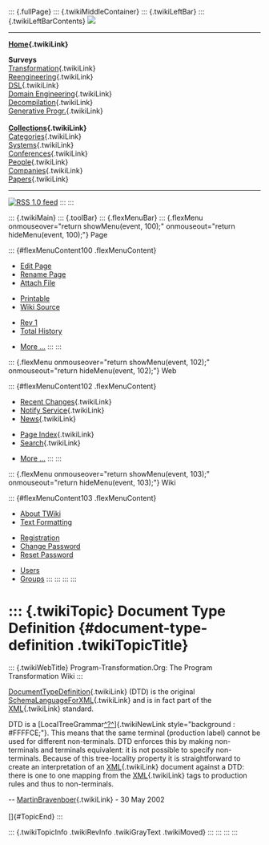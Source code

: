 ::: {.fullPage}
::: {.twikiMiddleContainer}
::: {.twikiLeftBar}
::: {.twikiLeftBarContents}
![](../pub/transformation.gif)

------------------------------------------------------------------------

**[Home](WebHome){.twikiLink}**

**Surveys**\
[Transformation](ProgramTransformation){.twikiLink}\
[Reengineering](ReengineeringWiki){.twikiLink}\
[DSL](DomainSpecificLanguages){.twikiLink}\
[Domain Engineering](DomainEngineering){.twikiLink}\
[Decompilation](DeCompilation){.twikiLink}\
[Generative Progr.](GenerativeProgrammingWiki){.twikiLink}\
\
**[Collections](CategoryCollection){.twikiLink}**\
[Categories](CategoryCategory){.twikiLink}\
[Systems](TransformationSystems){.twikiLink}\
[Conferences](TransformationConferences){.twikiLink}\
[People](TransformationPeople){.twikiLink}\
[Companies](TransformationCompanies){.twikiLink}\
[Papers](CategoryPaper){.twikiLink}

------------------------------------------------------------------------

[![](../pub/rss.gif "RSS 1.0 feed")](WebRss@skin=rss)
:::
:::

::: {.twikiMain}
::: {.toolBar}
::: {.flexMenuBar}
::: {.flexMenu onmouseover="return showMenu(event, 100);" onmouseout="return hideMenu(event, 100);"}
Page

::: {#flexMenuContent100 .flexMenuContent}
-   [Edit
    Page](http://www.program-transformation.org/edit/Transform/DocumentTypeDefinition?t=1536826227)
-   [Rename
    Page](http://www.program-transformation.org/rename/Transform/DocumentTypeDefinition)
-   [Attach
    File](http://www.program-transformation.org/attach/Transform/DocumentTypeDefinition)

<!-- -->

-   [Printable](http://www.program-transformation.org/view/Transform/DocumentTypeDefinition?skin=print.pattern)
-   [Wiki
    Source](http://www.program-transformation.org/view/Transform/DocumentTypeDefinition?skin=text&raw=on&contenttype=text/plain)

<!-- -->

-   [Rev
    1](http://www.program-transformation.org/view/Transform/DocumentTypeDefinition?rev=1.1)
-   [Total
    History](http://www.program-transformation.org/rdiff/Transform/DocumentTypeDefinition)

<!-- -->

-   [More
    \...](http://www.program-transformation.org/oops/Transform/DocumentTypeDefinition?template=oopsmore&param1=1.1&param2=1.1)
:::
:::

::: {.flexMenu onmouseover="return showMenu(event, 102);" onmouseout="return hideMenu(event, 102);"}
Web

::: {#flexMenuContent102 .flexMenuContent}
-   [Recent Changes](WebChanges){.twikiLink}
-   [Notify Service](WebNotify){.twikiLink}
-   [News](WebNews){.twikiLink}

<!-- -->

-   [Page Index](WebIndex){.twikiLink}
-   [Search](WebSearch){.twikiLink}

<!-- -->

-   [More
    \...](http://www.program-transformation.org/oops/Transform/DocumentTypeDefinition?template=oopsmore&param1=1.1&param2=1.1)
:::
:::

::: {.flexMenu onmouseover="return showMenu(event, 103);" onmouseout="return hideMenu(event, 103);"}
Wiki

::: {#flexMenuContent103 .flexMenuContent}
-   [About
    TWiki](http://www.program-transformation.org/view/TWiki/WebHome)
-   [Text
    Formatting](http://www.program-transformation.org/view/TWiki/TextFormattingRules)

<!-- -->

-   [Registration](http://www.program-transformation.org/view/TWiki/TWikiRegistration)
-   [Change
    Password](http://www.program-transformation.org/view/TWiki/ChangePassword)
-   [Reset
    Password](http://www.program-transformation.org/view/TWiki/ResetPassword)

<!-- -->

-   [Users](http://www.program-transformation.org/view/Main/TWikiUsers)
-   [Groups](http://www.program-transformation.org/view/Main/TWikiGroups)
:::
:::
:::
:::

::: {.twikiTopic}
Document Type Definition {#document-type-definition .twikiTopicTitle}
========================

::: {.twikiWebTitle}
Program-Transformation.Org: The Program Transformation Wiki
:::

[DocumentTypeDefinition](DocumentTypeDefinition){.twikiLink} (DTD) is
the original [SchemaLanguageForXML](SchemaLanguageForXML){.twikiLink}
and is in fact part of the [XML](XML){.twikiLink} standard.

DTD is a
[LocalTreeGrammar[^?^](http://www.program-transformation.org/edit/Transform/LocalTreeGrammar?topicparent=Transform.DocumentTypeDefinition)]{.twikiNewLink
style="background : #FFFFCE;"}. This means that the same terminal
(production label) cannot be used for different non-terminals. DTD
enforces this by making non-terminals and terminals equivalent: it is
not possible to specify non-terminals. Because of this tree-locality
property it is straightforward to create an interpretation of an
[XML](XML){.twikiLink} document against a DTD: there is one to one
mapping from the [XML](XML){.twikiLink} tags to production rules and
thus to non-terminals.

\-- [MartinBravenboer](../Main/MartinBravenboer){.twikiLink} - 30 May
2002\
\
[]{#TopicEnd}
:::

::: {.twikiTopicInfo .twikiRevInfo .twikiGrayText .twikiMoved}
:::
:::
:::
:::
